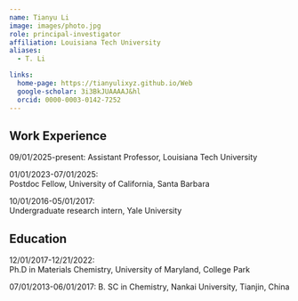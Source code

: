 ```yaml
---
name: Tianyu Li
image: images/photo.jpg
role: principal-investigator
affiliation: Louisiana Tech University
aliases:
  - T. Li

links:
  home-page: https://tianyulixyz.github.io/Web
  google-scholar: 3i3BkJUAAAAJ&hl
  orcid: 0000-0003-0142-7252
---
```


## Work Experience
09/01/2025-present: 
Assistant Professor, Louisiana Tech University

01/01/2023-07/01/2025:  
Postdoc Fellow, University of California, Santa Barbara

10/01/2016-05/01/2017:  
Undergraduate research intern, Yale University

## Education
12/01/2017-12/21/2022:  
Ph.D in Materials Chemistry, University of Maryland, College Park

07/01/2013-06/01/2017: 
B. SC in Chemistry, Nankai University, Tianjin, China

